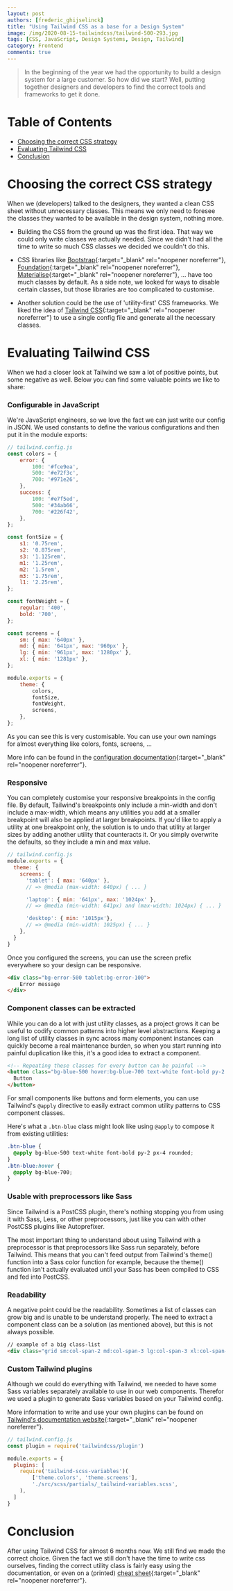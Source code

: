 ```yaml
---
layout: post
authors: [frederic_ghijselinck]
title: "Using Tailwind CSS as a base for a Design System"
image: /img/2020-08-15-tailwindcss/tailwind-500-293.jpg
tags: [CSS, JavaScript, Design Systems, Design, Tailwind]
category: Frontend
comments: true
---
```


> In the beginning of the year we had the opportunity to build a design system for a large customer.
> So how did we start?
> Well, putting together designers and developers to find the correct tools and frameworks to get it done.

# Table of Contents

* [Choosing the correct CSS strategy](#choosing-the-correct-css-strategy)
* [Evaluating Tailwind CSS](#evaluating-tailwind-css)
* [Conclusion](#conclusion)

# Choosing the correct CSS strategy

When we (developers) talked to the designers, they wanted a clean CSS sheet without unnecessary classes.
This means we only need to foresee the classes they wanted to be available in the design system, nothing more.

* Building the CSS from the ground up was the first idea.
That way we could only write classes we actually needed.
Since we didn't had all the time to write so much CSS classes we decided we couldn't do this.

* CSS libraries like [Bootstrap](https://getbootstrap.com/){:target="_blank" rel="noopener noreferrer"}, [Foundation](https://get.foundation/){:target="_blank" rel="noopener noreferrer"}, [Materialise](https://materializecss.com/){:target="_blank" rel="noopener noreferrer"}, ... have too much classes by default.
 As a side note, we looked for ways to disable certain classes, but those libraries are too complicated to customise.

* Another solution could be the use of 'utility-first' CSS frameworks.
We liked the idea of [Tailwind CSS](https://tailwindcss.com/){:target="_blank" rel="noopener noreferrer"} to use a single config file and generate all the necessary classes.

# Evaluating Tailwind CSS

When we had a closer look at Tailwind we saw a lot of positive points, but some negative as well.
Below you can find some valuable points we like to share:

### Configurable in JavaScript

We're JavaScript engineers, so we love the fact we can just write our config in JSON.
We used constants to define the various configurations and then put it in the module exports:

```javascript
// tailwind.config.js
const colors = {
    error: {
        100: '#fce9ea',
        500: '#e72f3c',
        700: '#971e26',
    },
    success: {
        100: '#e7f5ed',
        500: '#34ab66',
        700: '#226f42',
    },
};

const fontSize = {
    s1: '0.75rem',
    s2: '0.875rem',
    s3: '1.125rem',
    m1: '1.25rem',
    m2: '1.5rem',
    m3: '1.75rem',
    l1: '2.25rem',
};

const fontWeight = {
    regular: '400',
    bold: '700',
};

const screens = {
    sm: { max: '640px' },
    md: { min: '641px', max: '960px' },
    lg: { min: '961px', max: '1280px' },
    xl: { min: '1281px' },
};

module.exports = {
    theme: {
        colors,
        fontSize,
        fontWeight,
        screens,
    },
};
```
As you can see this is very customisable.
You can use your own namings for almost everything like colors, fonts, screens, ...

More info can be found in the [configuration documentation](https://tailwindcss.com/docs/configuration/){:target="_blank" rel="noopener noreferrer"}.

### Responsive

You can completely customise your responsive breakpoints in the config file.
By default, Tailwind's breakpoints only include a min-width and don't include a max-width, which means any utilities you add at a smaller breakpoint will also be applied at larger breakpoints.
If you'd like to apply a utility at one breakpoint only, the solution is to undo that utility at larger sizes by adding another utility that counteracts it.
Or you simply overwrite the defaults, so they include a min and max value.

```javascript
// tailwind.config.js
module.exports = {
  theme: {
    screens: {
      'tablet': { max: '640px' },
      // => @media (max-width: 640px) { ... }

      'laptop': { min: '641px', max: '1024px' },
      // => @media (min-width: 641px) and (max-width: 1024px) { ... }

      'desktop': { min: '1015px'},
      // => @media (min-width: 1025px) { ... }
    },
  }
}
```

Once you configured the screens, you can use the screen prefix everywhere so your design can be responsive.

```html
<div class="bg-error-500 tablet:bg-error-100">
    Error message
</div>
```

### Component classes can be extracted

While you can do a lot with just utility classes, as a project grows it can be useful to codify common patterns into higher level abstractions.
Keeping a long list of utility classes in sync across many component instances can quickly become a real maintenance burden, so when you start running into painful duplication like this, it's a good idea to extract a component.

```html
<!-- Repeating these classes for every button can be painful -->
<button class="bg-blue-500 hover:bg-blue-700 text-white font-bold py-2 px-4 rounded">
  Button
</button>
```

For small components like buttons and form elements, you can use Tailwind's `@apply` directive to easily extract common utility patterns to CSS component classes.

Here's what a `.btn-blue` class might look like using `@apply` to compose it from existing utilities:

```css
.btn-blue {
  @apply bg-blue-500 text-white font-bold py-2 px-4 rounded;
}
.btn-blue:hover {
  @apply bg-blue-700;
}
```

### Usable with preprocessors like Sass

Since Tailwind is a PostCSS plugin, there's nothing stopping you from using it with Sass, Less, or other preprocessors, just like you can with other PostCSS plugins like Autoprefixer.

The most important thing to understand about using Tailwind with a preprocessor is that preprocessors like Sass run separately, before Tailwind.
This means that you can't feed output from Tailwind's theme() function into a Sass color function for example, because the theme() function isn't actually evaluated until your Sass has been compiled to CSS and fed into PostCSS.

### Readability

A negative point could be the readability.
Sometimes a list of classes can grow big and is unable to be understand properly.
The need to extract a component class can be a solution (as mentioned above), but this is not always possible.

```html
// example of a big class-list
<div class="grid sm:col-span-2 md:col-span-3 lg:col-span-3 xl:col-span-3 w-full bg-blue-500 text-white font-bold h-20 py-2 px-4 my-5 mt-4 rounded"></div>
```

### Custom Tailwind plugins

Although we could do everything with Tailwind, we needed to have some Sass variables separately available to use in our web components.
Therefor we used a plugin to generate Sass variables based on your Tailwind config.

More information to write and use your own plugins can be found on [Tailwind's documentation website](https://tailwindcss.com/docs/plugins/){:target="_blank" rel="noopener noreferrer"}.

```javascript
// tailwind.config.js
const plugin = require('tailwindcss/plugin')

module.exports = {
  plugins: [
    require('tailwind-scss-variables')(
        ['theme.colors', 'theme.screens'],
        './src/scss/partials/_tailwind-variables.scss',
    ),
  ]
}
```

# Conclusion

After using Tailwind CSS for almost 6 months now.
We still find we made the correct choice.
Given the fact we still don't have the time to write css ourselves, finding the correct utility class is fairly easy using the documentation, or even on a (printed) [cheat sheet](https://nerdcave.com/tailwind-cheat-sheet/){:target="_blank" rel="noopener noreferrer"}.
